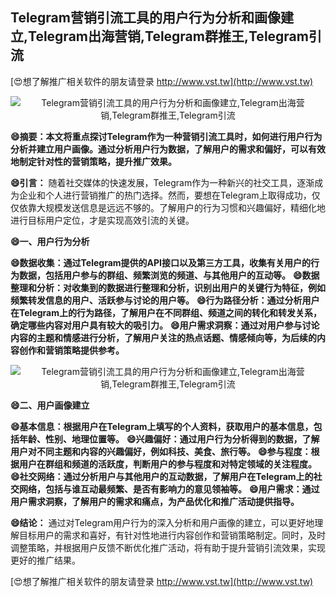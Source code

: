 ## **Telegram营销引流工具的用户行为分析和画像建立,Telegram出海营销,Telegram群推王,Telegram引流**

[😍想了解推广相关软件的朋友请登录 http://www.vst.tw](http://www.vst.tw)

 <center><img src="https://vst.tw/MP4/tuiguang/png/1.png" alt="Telegram营销引流工具的用户行为分析和画像建立,Telegram出海营销,Telegram群推王,Telegram引流"></center>

**😄摘要：本文将重点探讨Telegram作为一种营销引流工具时，如何进行用户行为分析并建立用户画像。通过分析用户行为数据，了解用户的需求和偏好，可以有效地制定针对性的营销策略，提升推广效果。**

**😄引言：**
随着社交媒体的快速发展，Telegram作为一种新兴的社交工具，逐渐成为企业和个人进行营销推广的热门选择。然而，要想在Telegram上取得成功，仅仅依靠大规模发送信息是远远不够的。了解用户的行为习惯和兴趣偏好，精细化地进行目标用户定位，才是实现高效引流的关键。

**😄一、用户行为分析**

**😄数据收集：通过Telegram提供的API接口以及第三方工具，收集有关用户的行为数据，包括用户参与的群组、频繁浏览的频道、与其他用户的互动等。**
**😄数据整理和分析：对收集到的数据进行整理和分析，识别出用户的关键行为特征，例如频繁转发信息的用户、活跃参与讨论的用户等。**
**😄行为路径分析：通过分析用户在Telegram上的行为路径，了解用户在不同群组、频道之间的转化和转发关系，确定哪些内容对用户具有较大的吸引力。**
**😄用户需求洞察：通过对用户参与讨论内容的主题和情感进行分析，了解用户关注的热点话题、情感倾向等，为后续的内容创作和营销策略提供参考。**

 <center><img src="https://vst.tw/MP4/tuiguang/png/4.png" alt="Telegram营销引流工具的用户行为分析和画像建立,Telegram出海营销,Telegram群推王,Telegram引流"></center>

**😄二、用户画像建立**

**😄基本信息：根据用户在Telegram上填写的个人资料，获取用户的基本信息，包括年龄、性别、地理位置等。**
**😄兴趣偏好：通过用户行为分析得到的数据，了解用户对不同主题和内容的兴趣偏好，例如科技、美食、旅行等。**
**😄参与程度：根据用户在群组和频道的活跃度，判断用户的参与程度和对特定领域的关注程度。**
**😄社交网络：通过分析用户与其他用户的互动数据，了解用户在Telegram上的社交网络，包括与谁互动最频繁、是否有影响力的意见领袖等。**
**😄用户需求：通过用户需求洞察，了解用户的需求和痛点，为产品优化和推广活动提供指导。**

**😄结论：**
通过对Telegram用户行为的深入分析和用户画像的建立，可以更好地理解目标用户的需求和喜好，有针对性地进行内容创作和营销策略制定。同时，及时调整策略，并根据用户反馈不断优化推广活动，将有助于提升营销引流效果，实现更好的推广结果。

[😍想了解推广相关软件的朋友请登录 http://www.vst.tw](http://www.vst.tw)



